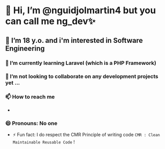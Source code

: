 # 👋 Hi, I’m **@nguidjolmartin4** but you can call me **ng_dev**✨
## 👀 I’m 18 y.o. and i'm interested in **Software Engineering**
### 🌱 I’m currently learning **Laravel** (which is a PHP Framework)
### 💞️ I’m not looking to collaborate on any development projects yet ...
### 📫 How to reach me
 - [instagram]: @nguidjolmartin
### 😄 Pronouns: **No one**
- ⚡ Fun fact: I do respect the CMR Principle of writing code `CMR : Clean Maintainable Reusable Code` !
